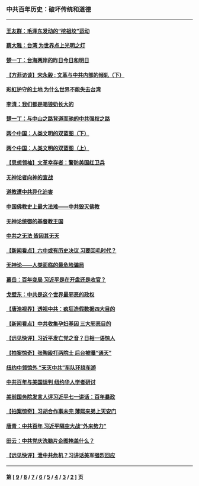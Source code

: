### 中共百年历史：破坏传统和道德
---
#### [王友群：毛泽东发动的“挖祖坟”运动](../../pages/nf1176114/n13723639.md?07160430) 
#### [蔡大雅：台湾 为世界点上光明之灯](../../pages/nf1176114/n13531530.md?07160430) 
#### [楚一丁：台海两岸的昨日今日和明日](../../pages/nf1176114/n13531468.md?07160430) 
#### [【方菲访谈】宋永毅 : 文革与中共内部的倾轧（下）](../../pages/nf1176114/n13486836.md?07160430) 
#### [彩虹护守的土地 为什么世界不能失去台湾](../../pages/nf1176114/n13476849.md?07160430) 
#### [李清：我们都是喝狼奶长大的](../../pages/nf1176114/n13471478.md?07160430) 
#### [楚一丁：与中山之路背道而驰的中共强权之路](../../pages/nf1176114/n13437270.md?07160430) 
#### [两个中国：人类文明的双蓝图（下）](../../pages/nf1176114/n13423132.md?07160430) 
#### [两个中国：人类文明的双蓝图（上）](../../pages/nf1176114/n13422687.md?07160430) 
#### [【思想领袖】文革幸存者：警防美国红卫兵](../../pages/nf1176114/n13339289.md?07160430) 
#### [无神论者向神的宣战](../../pages/nf1176114/n13281535.md?07160430) 
#### [道教遭中共异化迫害](../../pages/nf1176114/n13281463.md?07160430) 
#### [中国佛教史上最大法难——中共毁灭佛教](../../pages/nf1176114/n13281397.md?07160430) 
#### [无神论统御的基督教王国](../../pages/nf1176114/n13281280.md?07160430) 
#### [中共之无法 皆因其无天](../../pages/nf1176114/n13281088.md?07160430) 
#### [【新闻看点】六中或有历史决议 习要回毛时代？](../../pages/nf1176114/n13222895.md?07160430) 
#### [无神论——人类面临的最危险骗局](../../pages/nf1176114/n13196137.md?07160430) 
#### [慕岳：百年变局 习近平是在开盘还是收官？](../../pages/nf1176114/n13206516.md?07160430) 
#### [戈壁东：中共是这个世界最邪恶的政权](../../pages/nf1176114/n13085641.md?07160430) 
#### [【唐浩视界】透视中共：疯狂造假数据四大目的](../../pages/nf1176114/n13080590.md?07160430) 
#### [【新闻看点】中共收集孕妇基因 三大邪恶目的](../../pages/nf1176114/n13077182.md?07160430) 
#### [【远见快评】习近平发亡党之音？日相一语惊人](../../pages/nf1176114/n13074809.md?07160430) 
#### [【拍案惊奇】张陶殴打两院士 后台被曝“通天”](../../pages/nf1176114/n13070496.md?07160430) 
#### [纽约中领馆外 “天灭中共”车队环绕车游](../../pages/nf1176114/n13070693.md?07160430) 
#### [中共百年与美国误判 纽约华人学者研讨](../../pages/nf1176114/n13067969.md?07160430) 
#### [美前国务院发言人评习近平七一讲话：百年暴政](../../pages/nf1176114/n13066986.md?07160430) 
#### [【拍案惊奇】习胡合作事未完 薄熙来弟上天安门](../../pages/nf1176114/n13065867.md?07160430) 
#### [唐青：中共百年 习近平隔空大战“外来势力”](../../pages/nf1176114/n13065976.md?07160430) 
#### [田云：中共党庆洗脑片企图掩盖什么？](../../pages/nf1176114/n13064395.md?07160430) 
#### [【远见快评】泄中共危机？习讲话美军强烈回应](../../pages/nf1176114/n13064269.md?07160430) 

---
#### 第 [ [9](./9.md?07160430) / [8](./8.md?07160430) / [7](./7.md?07160430) / [6](./6.md?07160430) / [5](./5.md?07160430) / [4](./4.md?07160430) / [3](./3.md?07160430) / [2](./2.md?07160430) ] 页
